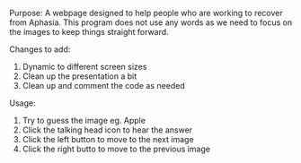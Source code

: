 Purpose:
A webpage designed to help people who are working to recover from Aphasia.
This program does not use any words as we need to focus on the images to keep things straight forward.

Changes to add:
1. Dynamic to different screen sizes
2. Clean up the presentation a bit
3. Clean up and comment the code as needed

Usage:
1. Try to guess the image eg. Apple
2. Click the talking head icon to hear the answer
3. Click the left button to move to the next image
4. Click the right butto to move to the previous image

